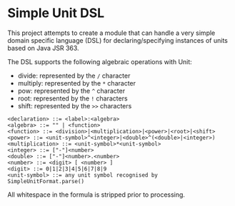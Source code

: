 # Simple Unit DSL

This project attempts to create a module that can handle a very simple domain specific language (DSL) 
for declaring/specifying instances of units based on Java JSR 363.

The DSL supports the following algebraic operations with Unit:
 
* divide: represented by the `/` character
* multiply: represented by the `*` character
* pow: represented by the `^` character
* root: represented by the `!` characters
* shift: represented by the `>>` characters

~~~~
<declaration> ::= <label>:<algebra>
<algebra> ::= "" | <function> 
<function> ::= <division>|<multiplication>|<power>|<root>|<shift>
<power> ::= <unit-symbol>^<integer>|<double>^(<double>|<integer>)
<multiplication> ::= <unit-symbol>*<unit-symbol>
<integer> ::= ["-"]<number>
<double> ::= ["-"]<number>.<number>
<number> ::= <digit> [ <number> ]
<digit> ::= 0|1|2|3|4|5|6|7|8|9
<unit-symbol> ::= any unit symbol recognised by SimpleUnitFormat.parse()

~~~~

All whitespace in the formula is stripped prior to processing.